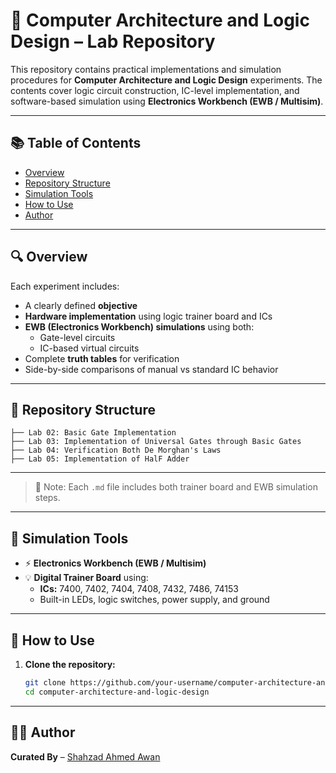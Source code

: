 # 🧠 Computer Architecture and Logic Design – Lab Repository

This repository contains practical implementations and simulation procedures for **Computer Architecture and Logic Design** experiments. The contents cover logic circuit construction, IC-level implementation, and software-based simulation using **Electronics Workbench (EWB / Multisim)**.

---

## 📚 Table of Contents

- [Overview](#-overview)
- [Repository Structure](#-repository-structure)
- [Simulation Tools](#-simulation-tools)
- [How to Use](#-how-to-use)
- [Author](#-author)

---

## 🔍 Overview

Each experiment includes:

- A clearly defined **objective**
- **Hardware implementation** using logic trainer board and ICs
- **EWB (Electronics Workbench) simulations** using both:
  - Gate-level circuits
  - IC-based virtual circuits
- Complete **truth tables** for verification
- Side-by-side comparisons of manual vs standard IC behavior

---

## 📁 Repository Structure

```
├── Lab 02: Basic Gate Implementation 
├── Lab 03: Implementation of Universal Gates through Basic Gates
├── Lab 04: Verification Both De Morghan's Laws
├── Lab 05: Implementation of HalF Adder
```

---


> 📝 Note: Each `.md` file includes both trainer board and EWB simulation steps.

---

## 🧰 Simulation Tools

- ⚡ **Electronics Workbench (EWB / Multisim)**
- 💡 **Digital Trainer Board** using:
  - **ICs:** 7400, 7402, 7404, 7408, 7432, 7486, 74153
  - Built-in LEDs, logic switches, power supply, and ground

---

## 🚀 How to Use

1. **Clone the repository:**
   ```bash
   git clone https://github.com/your-username/computer-architecture-and-logic-design.git
   cd computer-architecture-and-logic-design
   ```

---

## 🧑‍💻 Author

**Curated By** – [Shahzad Ahmed Awan](https://github.com/Shahzad-Ahmed-Awan)
